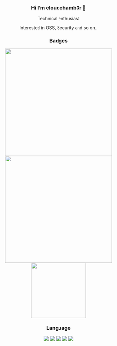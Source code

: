 <div align="center">
  <section aria-label="introduce-me">
    <h3>Hi I'm cloudchamb3r 👐</h3>
    <p>Technical enthusiast</p>
    <p>Interested in OSS, Security and so on..</p> 
  </section>
  
  <section aria-label="badges">
    <h3>Badges</h3>
    <div>
      <img src="https://render.gitanimals.org/farms/cloudchamb3r" width="350"/>  
    </div>
    <div>
      <img src="http://mazassumnida.wtf/api/v2/generate_badge?boj=jizon" width="350"/>
    </div>
    <div>
      <img src="https://holopin.me/cloudchamb3r"  height="180" />
    </div>
  </section>
  
  <section aria-label="languages">
    <h3>Language</h3>
    <img aria-label="cpp" src="https://img.shields.io/badge/c++-%2300599C.svg?style=for-the-badge&logo=c%2B%2B&logoColor=white"/>
    <img aria-label="python" src="https://img.shields.io/badge/python-3670A0?style=for-the-badge&logo=python&logoColor=ffdd54"/>
    <img aria-label="ts" src="https://img.shields.io/badge/typescript-%23007ACC.svg?style=for-the-badge&logo=typescript&logoColor=white"/>
    <img aria-label="kotlin" src="https://img.shields.io/badge/kotlin-%237F52FF.svg?style=for-the-badge&logo=kotlin&logoColor=white"/>
    <img aria-label="go" src="https://img.shields.io/badge/go-%2300ADD8.svg?style=for-the-badge&logo=go&logoColor=white"/>
  </section>
    
</div>
